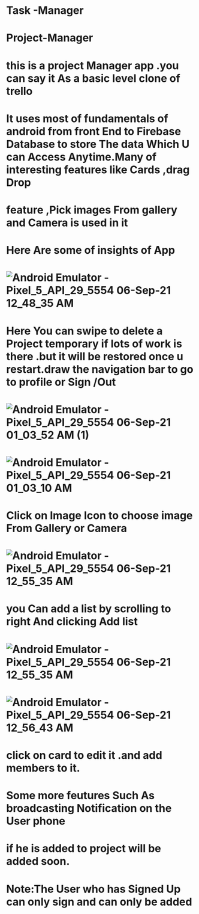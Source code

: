 # Task -Manager
# Project-Manager
# this is a project Manager app .you can say it As a basic level clone of trello

# It uses most of fundamentals of android from front End to Firebase Database to store The data Which U can Access Anytime.Many of interesting features like Cards ,drag Drop 

 # feature ,Pick images From gallery and Camera is used in it

# Here Are some of insights of App



# ![Android Emulator - Pixel_5_API_29_5554 06-Sep-21 12_48_35 AM](https://user-images.githubusercontent.com/89447707/132139777-1f1ab83a-c91a-46bf-81a0-ecab5bf5c8b5.jpg)
# Here You can swipe to delete a Project temporary if lots of work is there .but it will be restored once u restart.draw the navigation bar to go to profile or Sign /Out

# ![Android Emulator - Pixel_5_API_29_5554 06-Sep-21 01_03_52 AM (1)](https://user-images.githubusercontent.com/89447707/132139831-cae5d604-0c5d-4b7d-b19d-138e21325158.jpg)

# ![Android Emulator - Pixel_5_API_29_5554 06-Sep-21 01_03_10 AM](https://user-images.githubusercontent.com/89447707/132139843-2feea1ba-b498-4596-955d-619f40dfa6aa.jpg)
# Click on Image Icon to choose image From Gallery or Camera
# ![Android Emulator - Pixel_5_API_29_5554 06-Sep-21 12_55_35 AM](https://user-images.githubusercontent.com/89447707/132139864-4e5554af-a2c0-4235-b3d4-52c84846df01.jpg)

# you Can add a list by scrolling to right And clicking Add list

# ![Android Emulator - Pixel_5_API_29_5554 06-Sep-21 12_55_35 AM](https://user-images.githubusercontent.com/89447707/132139879-0b794d40-21eb-4e26-b656-11237fa42308.jpg)

# ![Android Emulator - Pixel_5_API_29_5554 06-Sep-21 12_56_43 AM](https://user-images.githubusercontent.com/89447707/132139887-34676eb3-c7c1-4d4f-99f0-acd2200144ef.jpg)


# click on card to edit it .and add members to it.



# Some more feutures Such As broadcasting Notification on the User phone
# if he is added to project will be added soon.
# Note:The User who has Signed Up can only sign and can only be added
